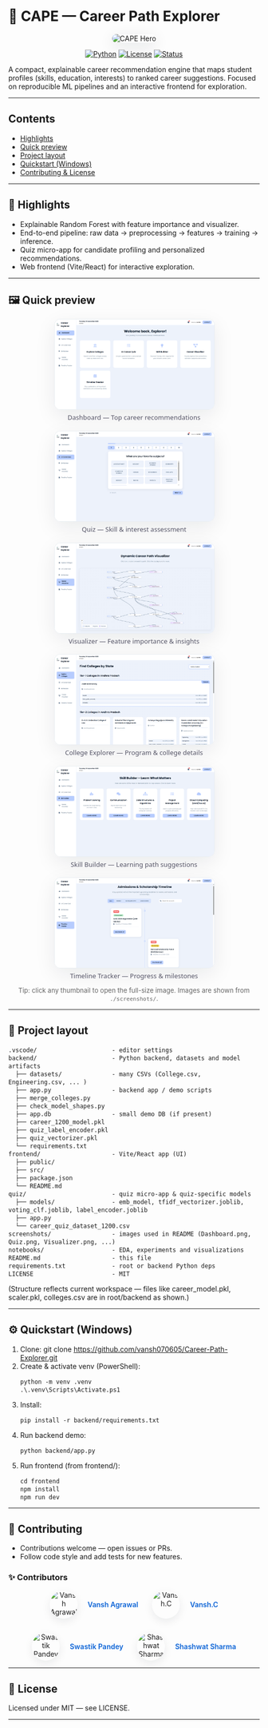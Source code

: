 # 🤖 CAPE — Career Path Explorer

<p align="center">
  <img src="./assets/hero.gif" alt="CAPE Hero" width="760" style="border-radius:12px;box-shadow:0 8px 30px rgba(11,22,39,0.12)"/>
</p>

<p align="center">
  <a href="#"><img alt="Python" src="https://img.shields.io/badge/python-3.10%2B-blue"/></a>
  <a href="#"><img alt="License" src="https://img.shields.io/badge/license-MIT-green"/></a>
  <a href="#"><img alt="Status" src="https://img.shields.io/badge/status-Prototype-orange"/></a>
</p>

A compact, explainable career recommendation engine that maps student profiles (skills, education, interests) to ranked career suggestions. Focused on reproducible ML pipelines and an interactive frontend for exploration.

---

## Contents
- [Highlights](#highlights)
- [Quick preview](#quick-preview)
- [Project layout](#project-layout)
- [Quickstart (Windows)](#quickstart-windows)
- [Contributing & License](#contributing--license)

---

## 🚀 Highlights
- Explainable Random Forest with feature importance and visualizer.
- End-to-end pipeline: raw data → preprocessing → features → training → inference.
- Quiz micro-app for candidate profiling and personalized recommendations.
- Web frontend (Vite/React) for interactive exploration.

---

## 🖼️ Quick preview

<div align="center" style="display:flex;flex-wrap:wrap;gap:18px;justify-content:center;max-width:1200px;margin:0 auto;">

  <figure style="width:320px;margin:0;text-align:center;font-family:system-ui,Segoe UI,Helvetica,Arial,sans-serif;">
    <a href="./screenshots/Dashboard.png" style="display:block;text-decoration:none;color:inherit;">
      <img src="./screenshots/Dashboard.png" alt="Dashboard"
        style="width:100%;height:auto;border-radius:12px;border:1px solid #e9eef2;box-shadow:0 12px 40px rgba(12,20,32,0.08);transition:transform .18s ease,box-shadow .18s ease;display:block;" />
    </a>
    <figcaption style="font-size:13px;color:#556;line-height:1.2;margin-top:8px;">Dashboard — Top career recommendations</figcaption>
  </figure>

  <figure style="width:320px;margin:0;text-align:center;font-family:system-ui,Segoe UI,Helvetica,Arial,sans-serif;">
    <a href="./screenshots/Quiz.png" style="display:block;text-decoration:none;color:inherit;">
      <img src="./screenshots/Quiz.png" alt="Quiz"
        style="width:100%;height:auto;border-radius:12px;border:1px solid #e9eef2;box-shadow:0 12px 40px rgba(12,20,32,0.08);transition:transform .18s ease,box-shadow .18s ease;display:block;" />
    </a>
    <figcaption style="font-size:13px;color:#556;line-height:1.2;margin-top:8px;">Quiz — Skill & interest assessment</figcaption>
  </figure>

  <figure style="width:320px;margin:0;text-align:center;font-family:system-ui,Segoe UI,Helvetica,Arial,sans-serif;">
    <a href="./screenshots/Visualizer.png" style="display:block;text-decoration:none;color:inherit;">
      <img src="./screenshots/Visualizer.png" alt="Visualizer"
        style="width:100%;height:auto;border-radius:12px;border:1px solid #e9eef2;box-shadow:0 12px 40px rgba(12,20,32,0.08);transition:transform .18s ease,box-shadow .18s ease;display:block;" />
    </a>
    <figcaption style="font-size:13px;color:#556;line-height:1.2;margin-top:8px;">Visualizer — Feature importance & insights</figcaption>
  </figure>

  <figure style="width:320px;margin:0;text-align:center;font-family:system-ui,Segoe UI,Helvetica,Arial,sans-serif;">
    <a href="./screenshots/CollegeExplorer.png" style="display:block;text-decoration:none;color:inherit;">
      <img src="./screenshots/CollegeExplorer.png" alt="College Explorer"
        style="width:100%;height:auto;border-radius:12px;border:1px solid #e9eef2;box-shadow:0 12px 40px rgba(12,20,32,0.08);transition:transform .18s ease,box-shadow .18s ease;display:block;" />
    </a>
    <figcaption style="font-size:13px;color:#556;line-height:1.2;margin-top:8px;">College Explorer — Program & college details</figcaption>
  </figure>

  <figure style="width:320px;margin:0;text-align:center;font-family:system-ui,Segoe UI,Helvetica,Arial,sans-serif;">
    <a href="./screenshots/SkillBuilder.png" style="display:block;text-decoration:none;color:inherit;">
      <img src="./screenshots/SkillBuilder.png" alt="Skill Builder"
        style="width:100%;height:auto;border-radius:12px;border:1px solid #e9eef2;box-shadow:0 12px 40px rgba(12,20,32,0.08);transition:transform .18s ease,box-shadow .18s ease;display:block;" />
    </a>
    <figcaption style="font-size:13px;color:#556;line-height:1.2;margin-top:8px;">Skill Builder — Learning path suggestions</figcaption>
  </figure>

  <figure style="width:320px;margin:0;text-align:center;font-family:system-ui,Segoe UI,Helvetica,Arial,sans-serif;">
    <a href="./screenshots/TimelineTracker.png" style="display:block;text-decoration:none;color:inherit;">
      <img src="./screenshots/TimelineTracker.png" alt="Timeline Tracker"
        style="width:100%;height:auto;border-radius:12px;border:1px solid #e9eef2;box-shadow:0 12px 40px rgba(12,20,32,0.08);transition:transform .18s ease,box-shadow .18s ease;display:block;" />
    </a>
    <figcaption style="font-size:13px;color:#556;line-height:1.2;margin-top:8px;">Timeline Tracker — Progress & milestones</figcaption>
  </figure>
</div>

<p style="text-align:center;font-size:13px;color:#666;margin-top:12px;">
  Tip: click any thumbnail to open the full-size image. Images are shown from <code>./screenshots/</code>.
</p>

---

## 📁 Project layout

```
.vscode/                     - editor settings
backend/                     - Python backend, datasets and model artifacts
  ├── datasets/              - many CSVs (College.csv, Engineering.csv, ... )
  ├── app.py                 - backend app / demo scripts
  ├── merge_colleges.py
  ├── check_model_shapes.py
  ├── app.db                 - small demo DB (if present)
  ├── career_1200_model.pkl
  ├── quiz_label_encoder.pkl
  ├── quiz_vectorizer.pkl
  └── requirements.txt
frontend/                    - Vite/React app (UI)
  ├── public/
  ├── src/
  ├── package.json
  └── README.md
quiz/                        - quiz micro-app & quiz-specific models
  ├── models/                - emb_model, tfidf_vectorizer.joblib, voting_clf.joblib, label_encoder.joblib
  ├── app.py
  └── career_quiz_dataset_1200.csv
screenshots/                 - images used in README (Dashboard.png, Quiz.png, Visualizer.png, ...)
notebooks/                   - EDA, experiments and visualizations
README.md                    - this file
requirements.txt             - root or backend Python deps
LICENSE                      - MIT
```

(Structure reflects current workspace — files like career_model.pkl, scaler.pkl, colleges.csv are in root/backend as shown.)

---

## ⚙️ Quickstart (Windows)
1. Clone:
   git clone https://github.com/vansh070605/Career-Path-Explorer.git
2. Create & activate venv (PowerShell):
   ```
   python -m venv .venv
   .\.venv\Scripts\Activate.ps1
   ```
3. Install:
   ```
   pip install -r backend/requirements.txt
   ```
4. Run backend demo:
   ```
   python backend/app.py
   ```
5. Run frontend (from frontend/):
   ```
   cd frontend
   npm install
   npm run dev
   ```

---

## 🤝 Contributing

- Contributions welcome — open issues or PRs.
- Follow code style and add tests for new features.

### ✨ Contributors

<div align="center" style="display:flex;gap:28px;flex-wrap:wrap;align-items:center;justify-content:center;margin:12px 0;">

  <a href="https://github.com/vansh070605" style="display:flex;align-items:center;gap:10px;text-decoration:none;color:inherit;">
    <img src="https://github.com/vansh070605.png" width="56" height="56" alt="Vansh Agrawal" style="border-radius:50%;box-shadow:0 6px 18px rgba(11,22,39,0.08);"/>
    <br>
    <span style="font-weight:600;color:#0b63d6;">Vansh Agrawal</span>
  </a>

  <a href="https://github.com/VanshRajput-dev" style="display:flex;align-items:center;gap:10px;text-decoration:none;color:inherit;">
    <img src="https://github.com/VanshRajput-dev.png" width="56" height="56" alt="Vansh.C" style="border-radius:50%;box-shadow:0 6px 18px rgba(11,22,39,0.08);"/>
    <br>
    <span style="font-weight:600;color:#0b63d6;">Vansh.C</span>
  </a>

  <a href="https://github.com/SwAsTiK6937" style="display:flex;align-items:center;gap:10px;text-decoration:none;color:inherit;">
    <img src="https://github.com/SwAsTiK6937.png" width="56" height="56" alt="Swastik Pandey" style="border-radius:50%;box-shadow:0 6px 18px rgba(11,22,39,0.08);"/>
    <br>
    <span style="font-weight:600;color:#0b63d6;">Swastik Pandey</span>
  </a>

  <a href="https://github.com/Shash309" style="display:flex;align-items:center;gap:10px;text-decoration:none;color:inherit;">
    <img src="https://github.com/Shash309.png" width="56" height="56" alt="Shashwat Sharma" style="border-radius:50%;box-shadow:0 6px 18px rgba(11,22,39,0.08);"/>
    <br>
    <span style="font-weight:600;color:#0b63d6;">Shashwat Sharma</span>
  </a>

</div>

---

## 📜 License
Licensed under MIT — see LICENSE.

---
